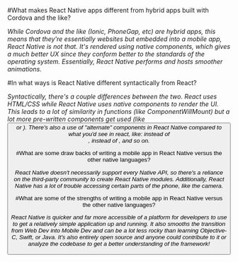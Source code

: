#What makes React Native apps different from hybrid apps built with Cordova and the like?

*While Cordova and the like (Ionic, PhoneGap, etc) are hybrid apps, this means that they're essentially websites but embedded into a mobile app, React Native is not that. It's rendered using native components, which gives a much better UX since they conform better to the standards of the operating system. Essentially, React Native performs and hosts smoother animations.*

#In what ways is React Native different syntactically from React?

*Syntactically, there's a couple differences between the two. React uses HTML/CSS while React Native uses native components to render the UI. This leads to a lot of similarity in functions (like ComponentWillMount) but a lot more pre-written components get used (like <Button> or <FlatList>). There's also a use of "alternate" components in React Native compared to what you'd see in react, like: <View> instead of <div>, <Text> instead of <span>, and so on.*

#What are some draw backs of writing a mobile app in React Native versus the other native languages?

*React Native doesn't necessarily support every Native API, so there's a reliance on the third-party community to create React Native modules. Additionally, React Native has a lot of trouble accessing certain parts of the phone, like the camera.*

#What are some of the strengths of writing a mobile app in React Native versus the other native languages?

*React Native is quicker and far more accessible of a platform for developers to use to get a relatively simple application up and running. It also smooths the transition from Web Dev into Mobile Dev and can be a lot less rocky than learning Objective-C, Swift, or Java. It's also entirely open source and anyone could contribute to it or analyze the codebase to get a better understanding of the framework!*

